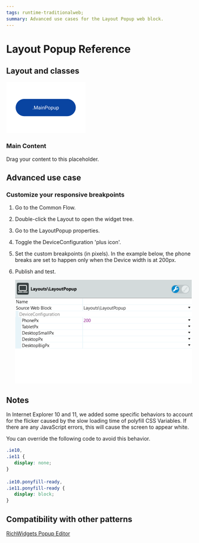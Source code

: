 ```yaml
---
tags: runtime-traditionalweb; 
summary: Advanced use cases for the Layout Popup web block.
---
```


# Layout Popup Reference

## Layout and classes

![](<images/layout-popup-1-diag.png>)

### Main Content

Drag your content to this placeholder.

## Advanced use case

### Customize your responsive breakpoints

1. Go to the Common Flow.
1. Double-click the Layout to open the widget tree. 
1. Go to the LayoutPopup properties.
1. Toggle the DeviceConfiguration 'plus icon'.
1. Set the custom breakpoints (in pixels). In the example below, the phone breaks are set to happen only when the Device width is at 200px.
1. Publish and test.

    ![](<images/layout-popup-2-ss.png>)

## Notes

In Internet Explorer 10 and 11, we added some specific behaviors to account for the flicker caused by the slow loading time of polyfill CSS Variables. If there are any JavaScript errors, this will cause the screen to appear white.

You can override the following code to avoid this behavior.

```css
.ie10,
.ie11 {
   display: none;
}

.ie10.ponyfill-ready,
.ie11.ponyfill-ready {
   display: block;
}
```

## Compatibility with other patterns

[RichWidgets Popup Editor](../../../inputs/popup.md)
